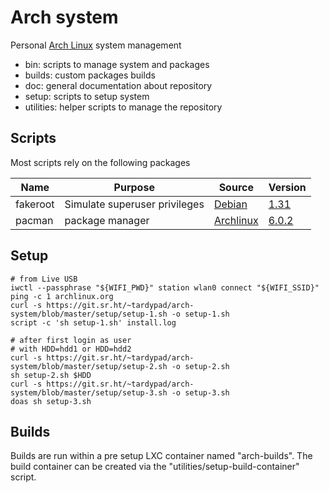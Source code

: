 # Arch system

Personal [Arch Linux](https://www.archlinux.org/) system management

- bin: scripts to manage system and packages
- builds: custom packages builds
- doc: general documentation about repository
- setup: scripts to setup system
- utilities: helper scripts to manage the repository


## Scripts

Most scripts rely on the following packages

| Name        | Purpose                          | Source                                                                            | Version                                                                                                     |
|-------------|----------------------------------|-----------------------------------------------------------------------------------|-------------------------------------------------------------------------------------------------------------|
| fakeroot    | Simulate superuser privileges    | [Debian](http://debian.backend.mirrors.debian.org/debian/pool/main/f/fakeroot)    | [1.31](http://debian.backend.mirrors.debian.org/debian/pool/main/f/fakeroot/fakeroot_1.31.orig.tar.gz)      |
| pacman      | package manager                  | [Archlinux](https://git.archlinux.org/pacman.git)                                 | [6.0.2](https://git.archlinux.org/pacman.git/tag/?h=v6.0.2)                                                 |



## Setup

```shell
# from Live USB
iwctl --passphrase "${WIFI_PWD}" station wlan0 connect "${WIFI_SSID}"
ping -c 1 archlinux.org
curl -s https://git.sr.ht/~tardypad/arch-system/blob/master/setup/setup-1.sh -o setup-1.sh
script -c 'sh setup-1.sh' install.log

# after first login as user
# with HDD=hdd1 or HDD=hdd2
curl -s https://git.sr.ht/~tardypad/arch-system/blob/master/setup/setup-2.sh -o setup-2.sh
sh setup-2.sh $HDD
curl -s https://git.sr.ht/~tardypad/arch-system/blob/master/setup/setup-3.sh -o setup-3.sh
doas sh setup-3.sh
```


## Builds

Builds are run within a pre setup LXC container named "arch-builds".
The build container can be created via the "utilities/setup-build-container" script.
